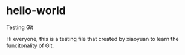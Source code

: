 # hello-world
Testing Git

Hi everyone, this is a testing file that created by xiaoyuan to learn the funcitonality of Git.
